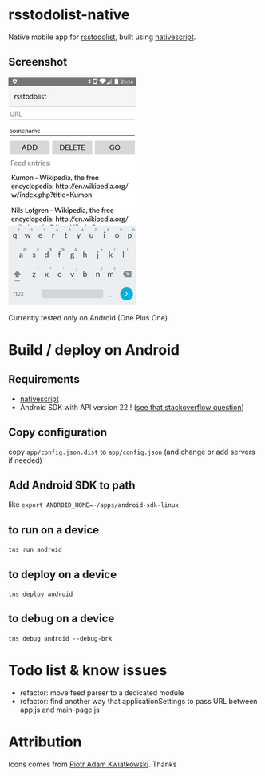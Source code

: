 # rsstodolist-native

Native mobile app for [rsstodolist](https://rsstodolist.appspot.com/), built using [nativescript](https://docs.nativescript.org).

## Screenshot

![rsstodolist screenshot](screenshot.png)

Currently tested only on Android (One Plus One).

# Build / deploy on Android

## Requirements

  * [nativescript](http://docs.nativescript.org/getting-started#install-nativescript-and-configure-your-environment)
  * Android SDK with API version 22 ! ([see that stackoverflow question](https://stackoverflow.com/questions/32723748/cannot-find-a-compatible-android-sdk-for-compilation-when-running-tns-platform))

## Copy configuration

copy `app/config.json.dist` to `app/config.json` (and change or add servers if needed)


## Add Android SDK to path

like `export ANDROID_HOME=~/apps/android-sdk-linux`

## to run on a device

`tns run android`

## to deploy on a device

`tns deploy android`

## to debug on a device

`tns debug android --debug-brk`

# Todo list & know issues

  * refactor: move feed parser to a dedicated module
  * refactor: find another way that applicationSettings to pass URL between app.js and main-page.js

# Attribution

Icons comes from [Piotr Adam Kwiatkowski](http://ikons.piotrkwiatkowski.co.uk/). Thanks
